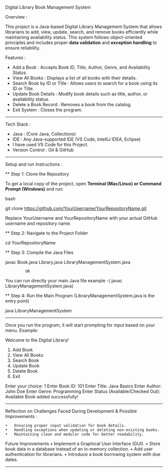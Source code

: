 Digital Library Book Management System

Overview :

This project is a Java-based Digital Library Management System that allows librarians to add, view, update, search, and remove books efficiently while maintaining availability status.
This system follows object-oriented principles and includes proper **data validation** and **exception handling** to ensure reliability.

Features :

- Add a Book : Accepts Book ID, Title, Author, Genre, and Availability Status.
- View All Books : Displays a list of all books with their details.
- Search Book by ID or Title : Allows users to search for a book using its ID or Title.
- Update Book Details : Modify book details such as title, author, or availability status.
- Delete a Book Record : Removes a book from the catalog.
- Exit System : Closes the program.

*****

Tech Stack :
- Java : (Core Java, Collections)
- IDE : Any Java-supported IDE (VS Code, IntelliJ IDEA, Eclipse)
- I have used VS Code for this Project.
- Version Control : Git & GitHub


*****


Setup and run Instructions :

** Step 1: Clone the Repository 

To get a local copy of the project, open **Terminal (Mac/Linux) or Command Prompt (Windows)** and run:

bash

git clone https://github.com/YourUsername/YourRepositoryName.git

Replace YourUsername and YourRepositoryName with your actual GitHub username and repository name.


** Step 2: Navigate to the Project Folder

cd YourRepositoryName


** Step 3: Compile the Java Files

javac Book.java Library.java LibraryManagementSystem.java

             OR

You can run directly your main Java file example -( javac LibraryManagementSystem.java)


** Step 4: Run the Main Program (LibraryManagementSystem.java is the entry point)

java LibraryManagementSystem


*****


Once you run the program, it will start prompting for input based on your menu. Example:

Welcome to the Digital Library!
1. Add Book
2. View All Books
3. Search Book
4. Update Book
5. Delete Book
6. Exit

Enter your choice: 1
Enter Book ID: 101
Enter Title: Java Basics
Enter Author: John Doe
Enter Genre: Programming
Enter Status (Available/Checked Out): Available
Book added successfully!


******


Reflection on Challenges Faced During Development & Possible Improvements :

	•	Ensuring proper input validation for book details.
	•	Handling exceptions when updating or deleting non-existing books.
	•	Maintaining clean and modular code for better readability.

Future Improvements
	•	Implement a Graphical User Interface (GUI).
	•	Store book data in a database instead of an in-memory collection.
	•	Add user authentication for librarians.
	•	Introduce a book borrowing system with due dates.


******



             
